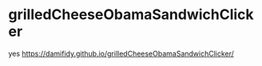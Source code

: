 # grilledCheeseObamaSandwichClicker
yes
https://damifidy.github.io/grilledCheeseObamaSandwichClicker/
